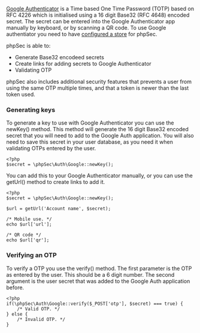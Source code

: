 [Google Authenticator](http://en.wikipedia.org/wiki/Google_Authenticator) is a Time based One Time Password (TOTP) based on RFC 4226 which is initialised using a 16 digit Base32 (RFC 4648) encoded secret.
The secret can be entered into the Google Authenticator app manually by keyboard, or by scanning a QR code.
To use Google authentiator you need to have [configured a store](http://phpseclib.com/manual/gettingstarted) for phpSec.

phpSec is able to:

* Generate Base32 encodeed secrets
* Create links for adding secrets to Google Authenticator
* Validating OTP

phpSec also includes additional security features that prevents a user from using the same OTP multiple times, and that a token
is newer than the last token used.

### Generating keys ###
To generate a key to use with Google Authenticator you can use the newKey() method.
This method will generate the 16 digit Base32 encoded secret that you will need to add to the Google Auth application.
You will also need to save this secret in your user database, as you need it when validating OTPs entered by the user.

    <?php
    $secret = \phpSec\Auth\Google::newKey();

You can add this to your Google Authenticator manually, or you can use the getUrl() method to create links to add it.

    <?php
    $secret = \phpSec\Auth\Google::newKey();
    
    $url = getUrl('Account name', $secret);
    
    /* Mobile use. */
    echo $url['url'];
    
    /* QR code */
    echo $url['qr'];

### Verifying an OTP ###
To verify a OTP you use the verify() method. The first parameter is the OTP as entered by the user. This should be a 6 digit number.
The second argument is the user secret that was added to the Google Auth application before.

    <?php
    if(\phpSec\Auth\Google::verify($_POST['otp'], $secret) === true) {
        /* Valid OTP. */
    } else {
        /* Invalid OTP. */
    }

